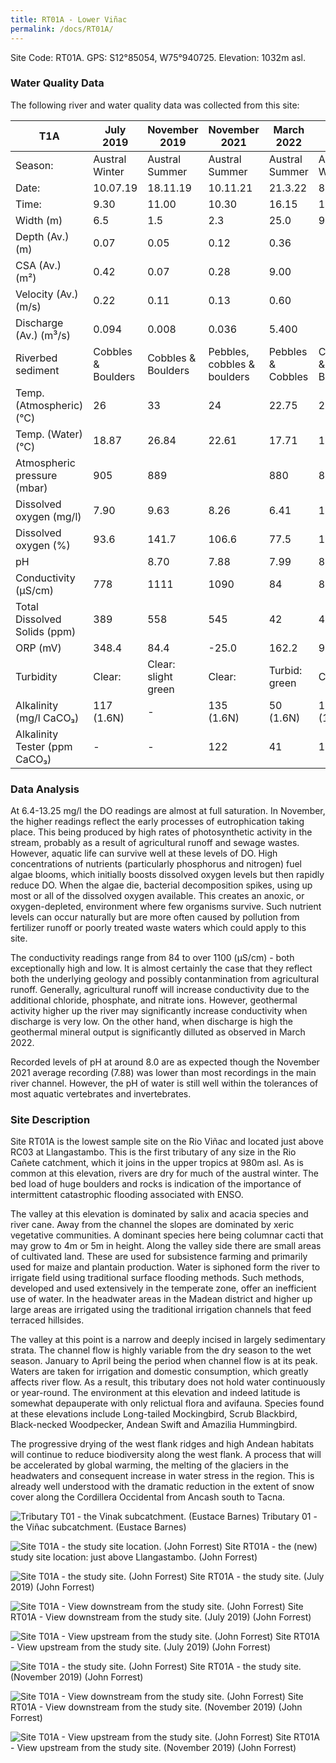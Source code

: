 ```yaml
---
title: RT01A - Lower Viñac
permalink: /docs/RT01A/
---
```


Site Code: RT01A.  GPS: S12°85054, W75°940725. Elevation:
1032m asl.


### Water Quality Data

The following river and water quality data was collected from this site:

|     T1A                             |     July 2019             |     November 2019           |     November 2021                  |     March 2022           |     June 2022             |
|--------------------------------------|---------------------------|-----------------------------|------------------------------------|--------------------------|---------------------------|
|     Season:                          |     Austral Winter        |     Austral Summer          |     Austral Summer                 |     Austral Summer       |     Austral Winter        |
|     Date:                            |     10.07.19              |     18.11.19                |     10.11.21                       |     21.3.22              |     8.7.22                |
|     Time:                            |     9.30                  |     11.00                   |     10.30                          |     16.15                |     10.15                 |
|     Width (m)                        |     6.5                   |     1.5                     |     2.3                            |     25.0                 |     9.4                   |
|     Depth (Av.) (m)                  |     0.07                  |     0.05                    |     0.12                           |     0.36                 |                           |
|     CSA (Av.) (m²)                   |     0.42                  |     0.07                    |     0.28                           |     9.00                 |                           |
|     Velocity (Av.) (m/s)             |     0.22                  |     0.11                    |     0.13                           |     0.60                 |                           |
|     Discharge (Av.) (m³/s)           |     0.094                 |     0.008                   |     0.036                          |     5.400                |                           |
|     Riverbed sediment                |     Cobbles & Boulders    |     Cobbles & Boulders      |     Pebbles, cobbles & boulders    |     Pebbles & Cobbles    |     Cobbles & Boulders    |
|     Temp. (Atmospheric) (°C)         |     26                    |     33                      |     24                             |     22.75                |     27.88                 |
|     Temp. (Water) (°C)               |     18.87                 |     26.84                   |     22.61                          |     17.71                |     18.62                 |
|     Atmospheric pressure (mbar)      |     905                   |     889                     |                                    |     880                  |     875                   |
|     Dissolved oxygen (mg/l)          |     7.90                  |     9.63                    |     8.26                           |     6.41                 |     13.25                 |
|     Dissolved oxygen (%)             |     93.6                  |     141.7                   |     106.6                          |     77.5                 |     161.9                 |
|     pH                               |                           |     8.70                    |     7.88                           |     7.99                 |     8.66                  |
|     Conductivity (µS/cm)             |     778                   |     1111                    |     1090                           |     84                   |     811                   |
|     Total Dissolved Solids (ppm)     |     389                   |     558                     |     545                            |     42                   |     406                   |
|     ORP (mV)                         |     348.4                 |     84.4                    |     -25.0                          |     162.2                |     93.9                  |
|     Turbidity                        |     Clear:                |     Clear: slight green     |     Clear:                         |     Turbid: green        |     Clear:                |
|     Alkalinity (mg/l CaCO₃)          |     117 (1.6N)            |     -                       |     135 (1.6N)                     |     50 (1.6N)            |     149 (1.6N)            |
|     Alkalinity Tester (ppm CaCO₃)    |     -                     |     -                       |     122                            |     41                   |     120                   |                   |


### Data Analysis
At 6.4-13.25 mg/l the DO readings are almost at full saturation. In November, the higher readings reflect the early processes of eutrophication taking place. This being produced by high rates of photosynthetic activity in the stream, probably as a result of agricultural runoff and sewage wastes. However, aquatic life can survive well at these levels of DO. High concentrations of nutrients (particularly phosphorus and nitrogen) fuel algae blooms, which initially boosts dissolved oxygen levels but then rapidly reduce DO. When the algae die, bacterial decomposition spikes, using up most or all of the dissolved oxygen available. This creates an anoxic, or oxygen-depleted, environment where few organisms survive. Such nutrient levels can occur naturally but are more often caused by pollution from fertilizer runoff or poorly treated waste waters which could apply to this site.  

The conductivity readings range from 84 to over 1100 (µS/cm) - both exceptionally high and low. It is almost certainly the case that they reflect both the underlying geology and possibly contanmination from agricultural runoff. Generally, agricultural runoff will increase conductivity due to the additional chloride, phosphate, and nitrate ions. However, geothermal activity higher up the river may significantly increase conductivity when discharge is very low. On the other hand, when discharge is high the geothermal mineral output is significantly dilluted as observed in March 2022.

Recorded levels of pH at around 8.0 are as expected though the November 2021 average recording (7.88) was lower than most recordings in the main river channel. However, the pH of water is still well within the tolerances of most aquatic vertebrates and invertebrates. 


### Site Description
Site RT01A is the lowest sample site on the Rio Viñac and located just above RC03 at Llangastambo. This is the first tributary of any size in the Rio Cañete catchment, which it joins in the upper tropics at 980m asl. As is common at this elevation, rivers are dry for much of the austral winter. The bed load of huge boulders and rocks is indication of the importance of intermittent catastrophic flooding associated with ENSO. 

The valley at this elevation is dominated by salix and acacia species and river cane. Away from the channel the slopes are dominated by xeric vegetative communities. A dominant species here being columnar cacti that may grow to 4m or 5m in height. Along the valley side there are small areas of cultivated land. These are used for subsistence farming and primarily used for maize and plantain production. Water is siphoned form the river to irrigate field using traditional surface flooding methods. Such methods, developed and used extensively in the temperate zone, offer an inefficient use of water. In the headwater areas in the Madean district and higher up large areas are irrigated using the traditional irrigation channels that feed terraced hillsides. 

The valley at this point is a narrow and deeply incised in largely sedimentary strata. The channel flow is highly variable from the dry season to the wet season. January to April being the period when channel flow is at its peak. Waters are taken for irrigation and domestic consumption, which greatly affects river flow. As a result, this tributary does not hold water continuously or year-round. The environment at this elevation and indeed latitude is somewhat depauperate with only relictual flora and avifauna. Species found at these elevations include Long-tailed Mockingbird, Scrub Blackbird, Black-necked Woodpecker, Andean Swift and Amazilia Hummingbird.

The progressive drying of the west flank ridges and high Andean habitats will continue to reduce biodiversity along the west flank. A process that will be accelerated by global warming, the melting of the glaciers in the headwaters and consequent increase in water stress in the region. This is already well understood with the dramatic reduction in the extent of snow cover along the Cordillera Occidental from Ancash south to Tacna.


![Tributary T01 - the Vinak subcatchment. (Eustace Barnes)](/assets/SiteDescriptions/T1/T1Vinacsubcatchment.jpg)
Tributary 01 - the Viñac subcatchment. (Eustace Barnes)


![Site T01A - the study site location. (John Forrest)](/assets/SiteDescriptions/T1/RT01ALower%20Vinakvalley.jpg)
Site RT01A - the (new) study site location: just above Llangastambo. (John Forrest)


![Site T01A - the study site. (John Forrest)](/assets/SiteDescriptions/T1/T1AStudysitedryriverbed(July2019site).JPG)
Site RT01A - the study site. (July 2019) (John Forrest)


![Site T01A - View downstream from the study site. (John Forrest)](/assets/SiteDescriptions/T1/T1AViewdownstream(July2019site).JPG)
Site RT01A - View downstream from the study site. (July 2019) (John Forrest)


![Site T01A - View upstream from the study site. (John Forrest)](/assets/SiteDescriptions/T1/T1AViewupstream%20(July%202019%20site).JPG)
Site RT01A - View upstream from the study site. (July 2019) (John Forrest)


![Site T01A - the study site. (John Forrest)](/assets/SiteDescriptions/T1/T1AStudysite(Nov.2019site).JPG)
Site RT01A - the study site. (November 2019) (John Forrest)


![Site T01A - View downstream from the study site. (John Forrest)](/assets/SiteDescriptions/T1/T1AViewdownstream(Nov.2019site).JPG)
Site RT01A - View downstream from the study site. (November 2019) (John Forrest)


![Site T01A - View upstream from the study site. (John Forrest)](/assets/SiteDescriptions/T1/T1AViewupstream(Nov.2019site).JPG)
Site RT01A - View upstream from the study site. (November 2019) (John Forrest)

